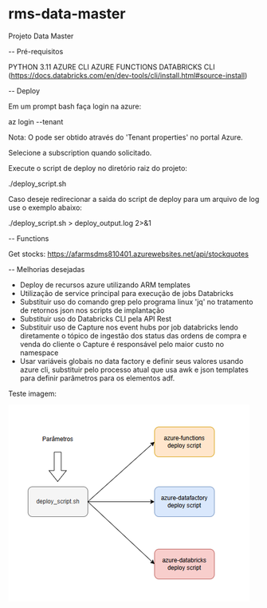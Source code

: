 # rms-data-master
Projeto Data Master


-- Pré-requisitos

PYTHON 3.11
AZURE CLI
AZURE FUNCTIONS
DATABRICKS CLI (https://docs.databricks.com/en/dev-tools/cli/install.html#source-install)


-- Deploy

Em um prompt bash faça login na azure:

az login --tenant <TENANT-ID>

Nota: O <TENANT-ID> pode ser obtido através do 'Tenant properties' no portal Azure.

Selecione a subscription quando solicitado.


Execute o script de deploy no diretório raiz do projeto:

./deploy_script.sh

Caso deseje redirecionar a saida do script de deploy para um arquivo de log use o exemplo abaixo:

./deploy_script.sh > deploy_output.log 2>&1


-- Functions

Get stocks:
https://afarmsdms810401.azurewebsites.net/api/stockquotes


-- Melhorias desejadas

- Deploy de recursos azure utilizando ARM templates
- Utilização de service principal para execução de jobs Databricks
- Substituir uso do comando grep pelo programa linux 'jq' no tratamento de retornos json nos scripts de implantação
- Substituir uso do Databricks CLI pela API Rest
- Substituir uso de Capture nos event hubs por job databricks lendo diretamente o tópico de ingestão dos status das ordens de compra e venda do cliente
  o Capture é responsável pelo maior custo no namespace
- Usar variáveis globais no data factory e definir seus valores usando azure cli, substituir pelo processo atual que usa awk e json templates para definir parâmetros para os elementos adf.


Teste imagem:

![Estrutura deploy](./images/estrutura_scripts_deploy.png?raw=true "Deploy")